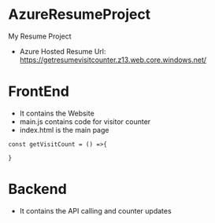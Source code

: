 # AzureResumeProject

My Resume Project
- Azure Hosted Resume Url: https://getresumevisitcounter.z13.web.core.windows.net/
# FrontEnd

- It contains the Website
- main.js contains code for visitor counter
- index.html is the main page

```
const getVisitCount = () =>{
    
}
```

# Backend

- It contains the API calling and counter updates